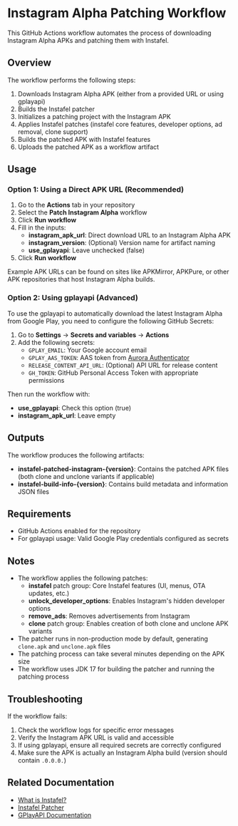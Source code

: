 # Instagram Alpha Patching Workflow

This GitHub Actions workflow automates the process of downloading Instagram Alpha APKs and patching them with Instafel.

## Overview

The workflow performs the following steps:
1. Downloads Instagram Alpha APK (either from a provided URL or using gplayapi)
2. Builds the Instafel patcher
3. Initializes a patching project with the Instagram APK
4. Applies Instafel patches (instafel core features, developer options, ad removal, clone support)
5. Builds the patched APK with Instafel features
6. Uploads the patched APK as a workflow artifact

## Usage

### Option 1: Using a Direct APK URL (Recommended)

1. Go to the **Actions** tab in your repository
2. Select the **Patch Instagram Alpha** workflow
3. Click **Run workflow**
4. Fill in the inputs:
   - **instagram_apk_url**: Direct download URL to an Instagram Alpha APK
   - **instagram_version**: (Optional) Version name for artifact naming
   - **use_gplayapi**: Leave unchecked (false)
5. Click **Run workflow**

Example APK URLs can be found on sites like APKMirror, APKPure, or other APK repositories that host Instagram Alpha builds.

### Option 2: Using gplayapi (Advanced)

To use the gplayapi to automatically download the latest Instagram Alpha from Google Play, you need to configure the following GitHub Secrets:

1. Go to **Settings** → **Secrets and variables** → **Actions**
2. Add the following secrets:
   - `GPLAY_EMAIL`: Your Google account email
   - `GPLAY_AAS_TOKEN`: AAS token from [Aurora Authenticator](https://github.com/whyorean/Authenticator/releases/latest)
   - `RELEASE_CONTENT_API_URL`: (Optional) API URL for release content
   - `GH_TOKEN`: GitHub Personal Access Token with appropriate permissions

Then run the workflow with:
- **use_gplayapi**: Check this option (true)
- **instagram_apk_url**: Leave empty

## Outputs

The workflow produces the following artifacts:

- **instafel-patched-instagram-{version}**: Contains the patched APK files (both clone and unclone variants if applicable)
- **instafel-build-info-{version}**: Contains build metadata and information JSON files

## Requirements

- GitHub Actions enabled for the repository
- For gplayapi usage: Valid Google Play credentials configured as secrets

## Notes

- The workflow applies the following patches:
  - **instafel** patch group: Core Instafel features (UI, menus, OTA updates, etc.)
  - **unlock_developer_options**: Enables Instagram's hidden developer options
  - **remove_ads**: Removes advertisements from Instagram
  - **clone** patch group: Enables creation of both clone and unclone APK variants
- The patcher runs in non-production mode by default, generating `clone.apk` and `unclone.apk` files
- The patching process can take several minutes depending on the APK size
- The workflow uses JDK 17 for building the patcher and running the patching process

## Troubleshooting

If the workflow fails:

1. Check the workflow logs for specific error messages
2. Verify the Instagram APK URL is valid and accessible
3. If using gplayapi, ensure all required secrets are correctly configured
4. Make sure the APK is actually an Instagram Alpha build (version should contain `.0.0.0.`)

## Related Documentation

- [What is Instafel?](https://instafel.app/wiki/what-is-instafel)
- [Instafel Patcher](https://instafel.app/wiki/instafel-patcher)
- [GPlayAPI Documentation](../gplayapi/README.md)
